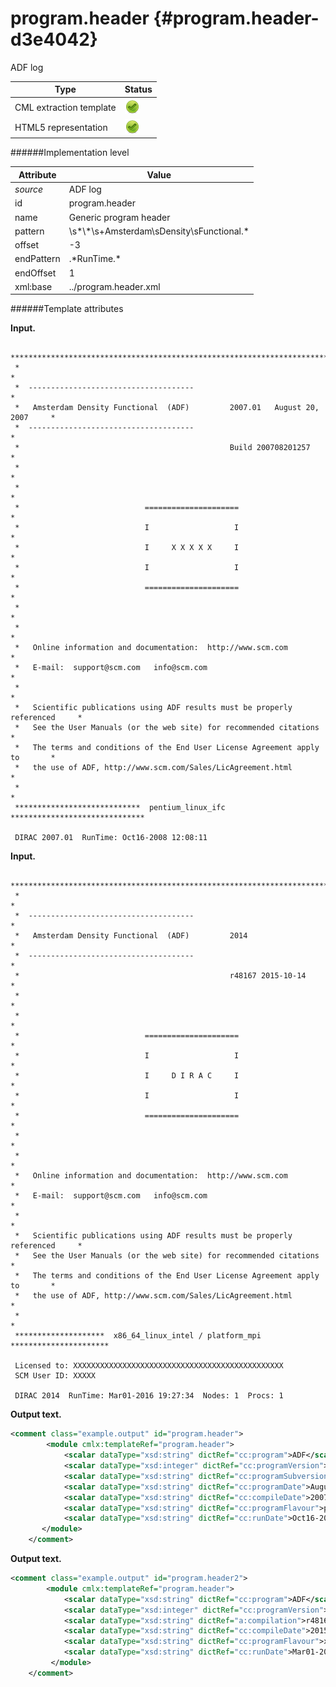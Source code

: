 # program.header {#program.header-d3e4042}

ADF log

| Type                                                                                                                                                | Status                                                                                                                                              |
|----|----|
| CML extraction template                                                                                                                             | ![](/imgs/Total.png)                                                                                                                                |
| HTML5 representation                                                                                                                                | ![](/imgs/Total.png)                                                                                                                                |

######Implementation level

| Attribute                                                                                                                                           | Value                                                                                                                                               |
|----|----|
| *source*                                                                                                                                            | ADF log                                                                                                                                             |
| id                                                                                                                                                  | program.header                                                                                                                                      |
| name                                                                                                                                                | Generic program header                                                                                                                              |
| pattern                                                                                                                                             | \\s\*\\\*\\s+Amsterdam\\sDensity\\sFunctional.\*                                                                                                    |
| offset                                                                                                                                              | -3                                                                                                                                                  |
| endPattern                                                                                                                                          | .\*RunTime.\*                                                                                                                                       |
| endOffset                                                                                                                                           | 1                                                                                                                                                   |
| xml:base                                                                                                                                            | ../program.header.xml                                                                                                                               |

######Template attributes

**Input.**

     *******************************************************************************
     *                                                                             *
     *  -------------------------------------                                      *
     *   Amsterdam Density Functional  (ADF)         2007.01   August 20, 2007     *
     *  -------------------------------------                                      *
     *                                               Build 200708201257            *
     *                                                                             *
     *                                                                             *
     *                            =====================                            *
     *                            I                   I                            *
     *                            I     X X X X X     I                            *
     *                            I                   I                            *
     *                            =====================                            *
     *                                                                             *
     *                                                                             *
     *   Online information and documentation:  http://www.scm.com                 *
     *   E-mail:  support@scm.com   info@scm.com                                   *
     *                                                                             *
     *   Scientific publications using ADF results must be properly referenced     *
     *   See the User Manuals (or the web site) for recommended citations          *
     *   The terms and conditions of the End User License Agreement apply to       *
     *   the use of ADF, http://www.scm.com/Sales/LicAgreement.html                *
     *                                                                             *
     ****************************  pentium_linux_ifc  ******************************
     
     DIRAC 2007.01  RunTime: Oct16-2008 12:08:11    
            

**Input.**

     *******************************************************************************
     *                                                                             *
     *  -------------------------------------                                      *
     *   Amsterdam Density Functional  (ADF)         2014                          *
     *  -------------------------------------                                      *
     *                                               r48167 2015-10-14             *
     *                                                                             *
     *                                                                             *
     *                            =====================                            *
     *                            I                   I                            *
     *                            I     D I R A C     I                            *
     *                            I                   I                            *
     *                            =====================                            *
     *                                                                             *
     *                                                                             *
     *   Online information and documentation:  http://www.scm.com                 *
     *   E-mail:  support@scm.com   info@scm.com                                   *
     *                                                                             *
     *   Scientific publications using ADF results must be properly referenced     *
     *   See the User Manuals (or the web site) for recommended citations          *
     *   The terms and conditions of the End User License Agreement apply to       *
     *   the use of ADF, http://www.scm.com/Sales/LicAgreement.html                *
     *                                                                             *
     ********************  x86_64_linux_intel / platform_mpi  **********************
     
     Licensed to: XXXXXXXXXXXXXXXXXXXXXXXXXXXXXXXXXXXXXXXXXXXXXXX
     SCM User ID: XXXXX
      
     DIRAC 2014  RunTime: Mar01-2016 19:27:34  Nodes: 1  Procs: 1        
            

**Output text.**

```xml
<comment class="example.output" id="program.header">
        <module cmlx:templateRef="program.header">
            <scalar dataType="xsd:string" dictRef="cc:program">ADF</scalar>
            <scalar dataType="xsd:integer" dictRef="cc:programVersion">2007</scalar>
            <scalar dataType="xsd:string" dictRef="cc:programSubversion">01</scalar>
            <scalar dataType="xsd:string" dictRef="cc:programDate">August 20, 2007</scalar>
            <scalar dataType="xsd:string" dictRef="cc:compileDate">200708201257</scalar>
            <scalar dataType="xsd:string" dictRef="cc:programFlavour">pentium_linux_ifc</scalar>
            <scalar dataType="xsd:string" dictRef="cc:runDate">Oct16-2008 12:08:11</scalar>
       </module>
    </comment>
```

**Output text.**

```xml
<comment class="example.output" id="program.header2">
        <module cmlx:templateRef="program.header">
            <scalar dataType="xsd:string" dictRef="cc:program">ADF</scalar>
            <scalar dataType="xsd:integer" dictRef="cc:programVersion">2014</scalar>
            <scalar dataType="xsd:string" dictRef="a:compilation">r48167</scalar>
            <scalar dataType="xsd:string" dictRef="cc:compileDate">2015-10-14</scalar>
            <scalar dataType="xsd:string" dictRef="cc:programFlavour">x86_64_linux_intel / platform_mpi</scalar>
            <scalar dataType="xsd:string" dictRef="cc:runDate">Mar01-2016 19:27:34  Nodes: 1  Procs: 1</scalar>
         </module>
    </comment>
```
